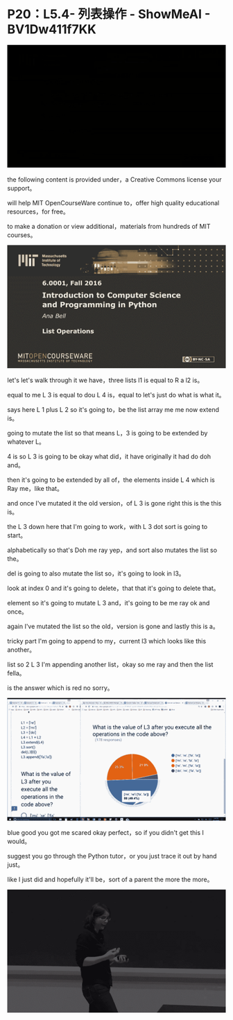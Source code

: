 # P20：L5.4- 列表操作 - ShowMeAI - BV1Dw411f7KK

![](img/27c8a977856846c2d9ebbc01684a22af_0.png)

the following content is provided under，a Creative Commons license your support。

will help MIT OpenCourseWare continue to，offer high quality educational resources，for free。

to make a donation or view additional，materials from hundreds of MIT courses。



![](img/27c8a977856846c2d9ebbc01684a22af_2.png)

let's let's walk through it we have，three lists l1 is equal to R a l2 is。

equal to me L 3 is equal to dou L 4 is，equal to let's just do what is what it。

says here L 1 plus L 2 so it's going to，be the list array me me now extend is。

going to mutate the list so that means L，3 is going to be extended by whatever L。

4 is so L 3 is going to be okay what did，it have originally it had do doh and。

then it's going to be extended by all of，the elements inside L 4 which is Ray me，like that。

and once I've mutated it the old version，of L 3 is gone right this is the this is。

the L 3 down here that I'm going to work，with L 3 dot sort is going to start。

alphabetically so that's Doh me ray yep，and sort also mutates the list so the。

del is going to also mutate the list so，it's going to look in l3。

look at index 0 and it's going to delete，that that it's going to delete that。

element so it's going to mutate L 3 and，it's going to be me ray ok and once。

again I've mutated the list so the old，version is gone and lastly this is a。

tricky part I'm going to append to my，current l3 which looks like this another。

list so 2 L 3 I'm appending another list，okay so me ray and then the list fella。

is the answer which is red no sorry。

![](img/27c8a977856846c2d9ebbc01684a22af_4.png)

blue good you got me scared okay perfect，so if you didn't get this I would。

suggest you go through the Python tutor，or you just trace it out by hand just。

like I just did and hopefully it'll be，sort of a parent the more the more。



![](img/27c8a977856846c2d9ebbc01684a22af_6.png)